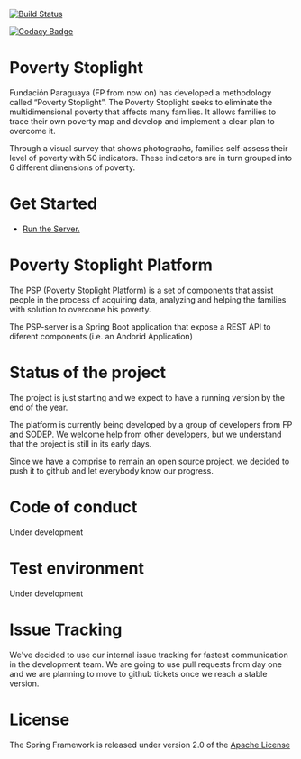 [![Build Status](https://travis-ci.org/FundacionParaguaya/FP-PSP-SERVER.svg?branch=develop)](https://travis-ci.org/FundacionParaguaya/FP-PSP-SERVER)

[![Codacy Badge](https://api.codacy.com/project/badge/Grade/9cc3f693601442c89ba35f9c92268c6e)](https://www.codacy.com/app/alefq/FP-PSP-SERVER?utm_source=github.com&amp;utm_medium=referral&amp;utm_content=FundacionParaguaya/FP-PSP-SERVER&amp;utm_campaign=Badge_Grade)


# Poverty Stoplight
Fundación Paraguaya (FP from now on) has developed a methodology called 
“Poverty Stoplight”. The Poverty Stoplight seeks to eliminate the 
multidimensional poverty that affects many families. It allows families to 
trace their own poverty map and develop and implement a clear plan to 
overcome it.

Through a visual survey that shows photographs, families self-assess their 
level of poverty with 50 indicators. These indicators are in turn grouped 
into 6 different dimensions of poverty.

# Get Started

* [Run the Server.](docs/RUN.md)

# Poverty Stoplight Platform
The PSP (Poverty Stoplight Platform) is a set of components that assist 
people in the process of acquiring data, analyzing and helping the families 
with solution to overcome his poverty.

The PSP-server is a Spring Boot application that expose a REST API to 
diferent components (i.e. an Andorid Application)

# Status of the project
The project is just starting and we expect to have a running version by the 
end of the year.

The platform is currently being developed by a group of developers 
from FP and SODEP. We welcome help from other developers, but we understand 
that the project is still in its early days.

Since we have a comprise to remain an open source project, we decided to push
 it to github and let everybody know our progress.

# Code of conduct
Under development

# Test environment
Under development

# Issue Tracking
We've decided to use our internal issue tracking for fastest communication in
 the development team. We are going to use pull requests from day one and we are
 planning to move to github tickets once we reach a stable version. 

# License
The Spring Framework is released under version 2.0 of the [Apache License][]

[Git]: http://help.github.com/set-up-git-redirect
[JDK8 build]: http://www.oracle.com/technetwork/java/javase/downloads
[Apache License]: http://www.apache.org/licenses/LICENSE-2.0
